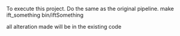 To execute this project. Do the same as the original pipeline.
make ift_something
bin/iftSomething

all alteration made will be in the existing code
